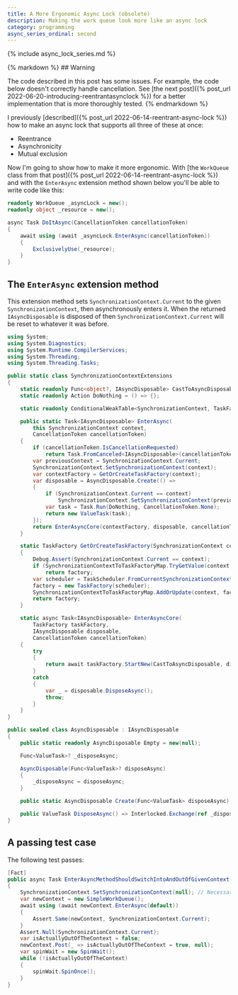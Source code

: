 ```yaml
---
title: A More Ergonomic Async Lock (obsolete)
description: Making the work queue look more like an async lock
category: programming
async_series_ordinal: second
---
```


{% include async_lock_series.md %}

<div class="alert alert-warning">
{% markdown %}
## Warning

The code described in this post has some issues. For example, the
code below doesn't correctly handle cancellation. See
[the next post]({% post_url 2022-06-20-introducing-reentrantasynclock %}) for a
better implementation that is more thoroughly tested.
{% endmarkdown %}
</div>

I previously [described]({% post_url 2022-06-14-reentrant-async-lock %}) how to
make an async lock that supports all three of these at once:

* Reentrance
* Asynchronicity
* Mutual exclusion

Now I'm going to show how to make it more ergonomic. With
[the `WorkQueue` class from that post]({% post_url 2022-06-14-reentrant-async-lock %})
and with the `EnterAsync` extension method shown below you'll be able to write
code like this:

```csharp
readonly WorkQueue _asyncLock = new();
readonly object _resource = new();

async Task DoItAsync(CancellationToken cancellationToken)
{
    await using (await _asyncLock.EnterAsync(cancellationToken))
    {
        ExclusivelyUse(_resource);
    }
}
```

## The `EnterAsync` extension method

This extension method sets `SynchronizationContext.Current` to the given
`SynchronizationContext`, then asynchronously enters it. When the returned
`IAsyncDisposable` is disposed of then `SynchronizationContext.Current` will be
reset to whatever it was before.

```csharp
using System;
using System.Diagnostics;
using System.Runtime.CompilerServices;
using System.Threading;
using System.Threading.Tasks;

public static class SynchronizationContextExtensions
{
    static readonly Func<object?, IAsyncDisposable> CastToAsyncDisposable = state => (IAsyncDisposable)state!;
    static readonly Action DoNothing = () => {};

    static readonly ConditionalWeakTable<SynchronizationContext, TaskFactory> SynchronizationContextToTaskFactoryMap = new();

    public static Task<IAsyncDisposable> EnterAsync(
        this SynchronizationContext context,
        CancellationToken cancellationToken)
    {
        if (cancellationToken.IsCancellationRequested)
            return Task.FromCanceled<IAsyncDisposable>(cancellationToken);
        var previousContext = SynchronizationContext.Current;
        SynchronizationContext.SetSynchronizationContext(context);
        var contextFactory = GetOrCreateTaskFactory(context);
        var disposable = AsyncDisposable.Create(() =>
        {
            if (SynchronizationContext.Current == context)
                SynchronizationContext.SetSynchronizationContext(previousContext);
            var task = Task.Run(DoNothing, CancellationToken.None);
            return new ValueTask(task);
        });
        return EnterAsyncCore(contextFactory, disposable, cancellationToken);
    }

    static TaskFactory GetOrCreateTaskFactory(SynchronizationContext context)
    {
        Debug.Assert(SynchronizationContext.Current == context);
        if (SynchronizationContextToTaskFactoryMap.TryGetValue(context, out var factory))
            return factory;
        var scheduler = TaskScheduler.FromCurrentSynchronizationContext();
        factory = new TaskFactory(scheduler);
        SynchronizationContextToTaskFactoryMap.AddOrUpdate(context, factory);
        return factory;
    }

    static async Task<IAsyncDisposable> EnterAsyncCore(
        TaskFactory taskFactory,
        IAsyncDisposable disposable,
        CancellationToken cancellationToken)
    {
        try
        {
            return await taskFactory.StartNew(CastToAsyncDisposable, disposable, cancellationToken);
        }
        catch
        {
            var _ = disposable.DisposeAsync();
            throw;
        }
    }
}

public sealed class AsyncDisposable : IAsyncDisposable
{
    public static readonly AsyncDisposable Empty = new(null);

    Func<ValueTask>? _disposeAsync;

    AsyncDisposable(Func<ValueTask>? disposeAsync)
    {
        _disposeAsync = disposeAsync;
    }

    public static AsyncDisposable Create(Func<ValueTask> disposeAsync) => new(disposeAsync);

    public ValueTask DisposeAsync() => Interlocked.Exchange(ref _disposeAsync, null)?.Invoke() ?? default;
}
```

## A passing test case

The following test passes:

```csharp
[Fact]
public async Task EnterAsyncMethodShouldSwitchIntoAndOutOfGivenContext()
{
    SynchronizationContext.SetSynchronizationContext(null); // Necessary because xUnit's SynchronizationContexts like to waffle back and forth
    var newContext = new SimpleWorkQueue();
    await using (await newContext.EnterAsync(default))
    {
        Assert.Same(newContext, SynchronizationContext.Current);
    }
    Assert.Null(SynchronizationContext.Current);
    var isActuallyOutOfTheContext = false;
    newContext.Post(_ => isActuallyOutOfTheContext = true, null);
    var spinWait = new SpinWait();
    while (!isActuallyOutOfTheContext)
    {
        spinWait.SpinOnce();
    }
}
```
